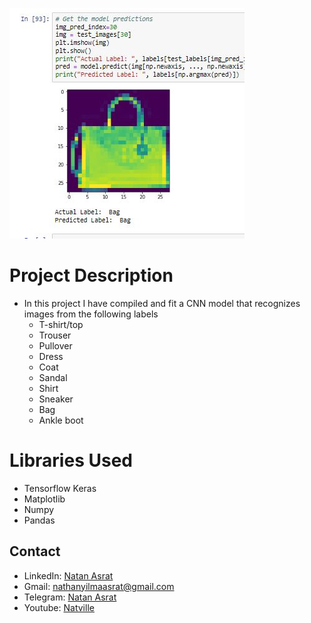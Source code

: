 ![](./bag_pred.JPG)
# Project Description
 - In this project I have compiled and fit a CNN model that recognizes images from the following labels
    - T-shirt/top
    - Trouser
    - Pullover
    - Dress
    - Coat
    - Sandal
    - Shirt
    - Sneaker
    - Bag
    - Ankle boot
# Libraries Used
 - Tensorflow Keras
 - Matplotlib
 - Numpy
 - Pandas

## Contact
 - LinkedIn: [Natan Asrat](https://linkedin.com/in/natan-asrat)
 - Gmail: nathanyilmaasrat@gmail.com
 - Telegram: [Natan Asrat](https://t.me/fail_your_way_to_success)
 - Youtube: [Natville](https://www.youtube.com/@natvilletutor)
